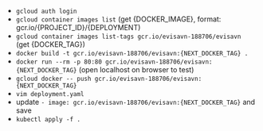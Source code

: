 - `gcloud auth login`
- `gcloud container images list` (get {DOCKER_IMAGE}, format: gcr.io/{PROJECT_ID}/{DEPLOYMENT)
- `gcloud container images list-tags gcr.io/evisavn-188706/evisavn` (get {DOCKER_TAG})
- `docker build -t gcr.io/evisavn-188706/evisavn:{NEXT_DOCKER_TAG} .`
- `docker run --rm -p 80:80 gcr.io/evisavn-188706/evisavn:{NEXT_DOCKER_TAG}` (open localhost on browser to test)
- `gcloud docker -- push gcr.io/evisavn-188706/evisavn:{NEXT_DOCKER_TAG}`
- `vim deployment.yaml`
- update `- image: gcr.io/evisavn-188706/evisavn:{NEXT_DOCKER_TAG}` and save
- `kubectl apply -f .`
